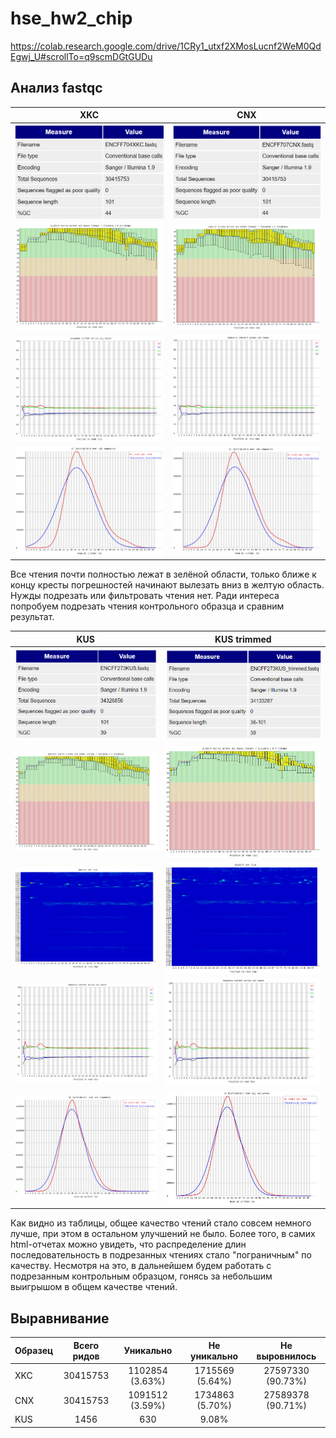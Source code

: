 # hse_hw2_chip

https://colab.research.google.com/drive/1CRy1_utxf2XMosLucnf2WeM0QdEgwj_U#scrollTo=q9scmDGtGUDu

## Анализ fastqc

| XKC | CNX |
| :-: | :-: |
| ![](img/xkc_bs.png) | ![](img/cnx_bs.png) | 
| ![](img/xkc_pbsq.png) | ![](img/cnx_pbsq.png) |
| ![](img/xkc_pbsc.png) | ![](img/cnx_pbsc.png) |
| ![](img/xkc_psgc.png) | ![](img/cnx_psgc.png) |

Все чтения почти полностью лежат в зелёной области, только ближе к концу кресты погрешностей начинают вылезать вниз в желтую область. Нужды подрезать или фильтровать чтения нет. Ради интереса попробуем подрезать чтения контрольного образца и сравним результат.

| KUS | KUS trimmed |
| :-: | :-: |
| ![](img/kus_bs.png) | ![](img/kust_bs.png) | 
| ![](img/kus_pbsq.png) | ![](img/kust_pbsq.png) |
| ![](img/kus_ptsq.png) | ![](img/kust_ptsq.png) |
| ![](img/kus_pbsc.png) | ![](img/kust_pbsc.png) |
| ![](img/kus_psgc.png) | ![](img/kust_psgc.png) |

Как видно из таблицы, общее качество чтений стало совсем немного лучше, при этом в остальном улучшений не было. Более того, в самих html-отчетах можно увидеть, что распределение длин последовательность в подрезанных чтениях стало "пограничным" по качеству. Несмотря на это, в дальнейшем будем работать с подрезанным контрольным образцом, гонясь за небольшим выигрышом в общем качестве чтений.

## Выравнивание

| Образец | Всего ридов | Уникально | Не уникально | Не выровнилось |
| :----- | :-: | :-: | :-: | :-: |
| XKC | 30415753  | 1102854 (3.63%)  | 1715569 (5.64%) | 27597330 (90.73%) |
| CNX | 30415753 | 1091512 (3.59%) | 1734863 (5.70%) | 27589378 (90.71%) |
| KUS | 1456 | 630 | 9.08% | |




